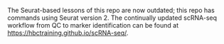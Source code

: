 The Seurat-based lessons of this repo are now outdated; this repo has commands using Seurat version 2. The continually updated scRNA-seq workflow from QC to marker identification can be found at https://hbctraining.github.io/scRNA-seq/. 

